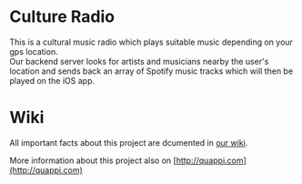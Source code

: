 Culture Radio
=============

This is a cultural music radio which plays suitable music depending on your gps location.  
Our backend server looks for artists and musicians nearby the user's location and sends back an array of Spotify music tracks which will then be played on the iOS app.


Wiki
====

All important facts about this project are dcumented in [our wiki](http://make.opendata.ch/wiki/project:cultural_radio).  
  
  
More information about this project also on [http://quappi.com](http://quappi.com)